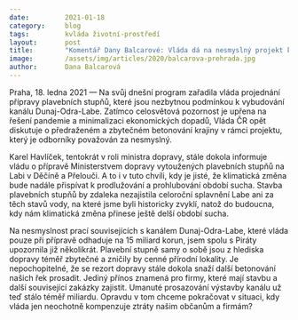 ```yaml
---
date:         2021-01-18
category:     blog
tags:         kvláda životní-prostředí
layout:       post
title:        "Komentář Dany Balcarové: Vláda dá na nesmyslný projekt kanálu miliardy, zatímco s kompenzacemi otálí"
image:        /assets/img/articles/2020/balcarova-prehrada.jpg
author:       Dana Balcarová
---
```


 

Praha, 18. ledna 2021 — Na svůj dnešní program zařadila vláda projednání přípravy plavebních stupňů, které jsou nezbytnou podmínkou k vybudování kanálu Dunaj-Odra-Labe. Zatímco celosvětová pozornost je upřena na řešení pandemie a minimalizaci ekonomických dopadů, Vláda ČR opět diskutuje o předraženém a zbytečném betonování krajiny v rámci projektu, který je odborníky považován za nesmyslný.

Karel Havlíček, tentokrát v roli ministra dopravy, stále dokola informuje vládu o přípravě Ministerstvem dopravy vytoužených plavebních stupňů na Labi v Děčíně a Přelouči. A to i v tuto chvíli, kdy je jisté, že klimatická změna bude nadále přispívat k prodlužování a prohlubování období sucha. Stavba plavebních stupňů by zdaleka nezajistila celoroční splavnění Labe ani za těch stavů vody, na které jsme byli historicky zvyklí, natož do budoucna, kdy nám klimatická změna přinese ještě delší období sucha. 

Na nesmyslnost prací souvisejících s kanálem Dunaj-Odra-Labe, které vláda pouze při přípravě odhaduje na 15 miliard korun, jsem spolu s Piráty upozornila již několikrát. Plavební stupně samy o sobě jsou z hlediska dopravy téměř zbytečné a zničily by cenné přírodní lokality. Je nepochopitelné, že se rezort dopravy stále dokola snaží další betonování našich řek prosadit. Jediný přínos znamená pro firmy, které mají stavbu a další související zakázky zajistit. Umanuté prosazování výstavby kanálu už teď stálo téměř miliardu. Opravdu v tom chceme pokračovat v situaci, kdy vláda jen neochotně kompenzuje ztráty našim občanům a firmám?

